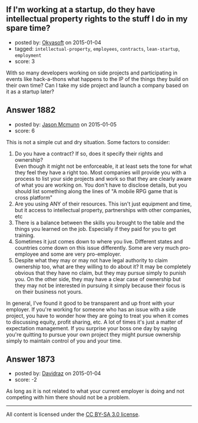 ## If I'm working at a startup, do they have intellectual property rights to the stuff I do in my spare time?

- posted by: [Okyasoft](https://stackexchange.com/users/294248/okyasoft) on 2015-01-04
- tagged: `intellectual-property`, `employees`, `contracts`, `lean-startup`, `employment`
- score: 3

With so many developers working on side projects and participating in events like hack-a-thons what happens to the IP of the things they build on their own time? Can I take my side project and launch a company based on it as a startup later?


## Answer 1882

- posted by: [Jason Mcmunn](https://stackexchange.com/users/5429346/jason-mcmunn) on 2015-01-05
- score: 6

This is not a simple cut and dry situation.   Some factors to consider:

 1. Do you have a contract? If so, does it specify their rights and ownership?  
    Even though it might not be enforceable, it at least sets the tone for what
    they feel they have a right too.  Most companies will provide you with a process
    to list your side projects and work so that they are clearly aware of what you are
    working on.  You don't have to disclose details, but you should list something 
    along the lines of "A mobile RPG game that is cross platform"
 2. Are you using ANY of their resources.  This isn't just equipment and time, but it
    access to intellectual property, partnerships with other companies, etc
 3. There is a balance between the skills you brought to the table and the things you
    learned on the job.  Especially if they paid for you to get training. 
 4. Sometimes it just comes down to where you live.  Different states and countries 
    come down on this issue differently.  Some are very much pro-employee and some are
    very pro-employer. 
 5. Despite what they may or may not have legal authority to claim ownership too, what 
    are they willing to do about it? It may be completely obvious that they have no 
    claim, but they may pursue simply to punish you.  On the other side, they may have
    a clear case of ownership but they may not be interested in pursuing it simply because
    their focus is on their business not yours.

In general, I've found it good to be transparent and up front with your employer.  If you're working for someone who has an issue with a side project, you have to wonder how they are going to treat you when it comes to discussing equity, profit sharing, etc.
A lot of times it's just a matter of expectation management.  If you surprise your boss one day by saying you're quitting to pursue your own project they might pursue ownership simply to maintain control of you and your time.





## Answer 1873

- posted by: [Davidraz](https://stackexchange.com/users/4447731/davidraz) on 2015-01-04
- score: -2

As long as it is not related to what your current employer is doing and not competing with him there should not be a problem.



---

All content is licensed under the [CC BY-SA 3.0 license](https://creativecommons.org/licenses/by-sa/3.0/).
